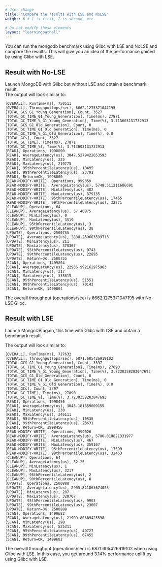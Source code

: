 ```yaml
---
# User change
title: "Compare the results with LSE and NoLSE"
weight: 6 # 1 is first, 2 is second, etc.

# Do not modify these elements
layout: "learningpathall"
---
```


You can run the mongodb benchmark using Glibc with LSE and NoLSE and compare the results. This will give you an idea of the performance gained by using Glibc with LSE.

## Result with No-LSE
Launch MongoDB with Glibc but without LSE and obtain a benchmark result.  
The output will look similar to:

```output
[OVERALL], RunTime(ms), 750511
[OVERALL], Throughput(ops/sec), 6662.1275371047195
[TOTAL_GCS_G1_Young_Generation], Count, 3527
[TOTAL_GC_TIME_G1_Young_Generation], Time(ms), 27871
[TOTAL_GC_TIME_%_G1_Young_Generation], Time(%), 3.713603131732913
[TOTAL_GCS_G1_Old_Generation], Count, 0
[TOTAL_GC_TIME_G1_Old_Generation], Time(ms), 0
[TOTAL_GC_TIME_%_G1_Old_Generation], Time(%), 0.0
[TOTAL_GCs], Count, 3527
[TOTAL_GC_TIME], Time(ms), 27871
[TOTAL_GC_TIME_%], Time(%), 3.713603131732913
[READ], Operations, 1998800
[READ], AverageLatency(us), 3047.5279422653593
[READ], MinLatency(us), 225
[READ], MaxLatency(us), 219775
[READ], 95thPercentileLatency(us), 10495
[READ], 99thPercentileLatency(us), 23791
[READ], Return=OK, 1998800
[READ-MODIFY-WRITE], Operations, 999359
[READ-MODIFY-WRITE], AverageLatency(us), 5748.511211686691
[READ-MODIFY-WRITE], MinLatency(us), 482
[READ-MODIFY-WRITE], MaxLatency(us), 379135
[READ-MODIFY-WRITE], 95thPercentileLatency(us), 17455
[READ-MODIFY-WRITE], 99thPercentileLatency(us), 32271
[CLEANUP], Operations, 64
[CLEANUP], AverageLatency(us), 57.46875
[CLEANUP], MinLatency(us), 0
[CLEANUP], MaxLatency(us), 3519
[CLEANUP], 95thPercentileLatency(us), 3
[CLEANUP], 99thPercentileLatency(us), 38
[UPDATE], Operations, 2500755
[UPDATE], AverageLatency(us), 2888.259603599713
[UPDATE], MinLatency(us), 211
[UPDATE], MaxLatency(us), 378367
[UPDATE], 95thPercentileLatency(us), 9743
[UPDATE], 99thPercentileLatency(us), 22895
[UPDATE], Return=OK, 2500755
[SCAN], Operations, 1499804
[SCAN], AverageLatency(us), 22936.992162975963
[SCAN], MinLatency(us), 317
[SCAN], MaxLatency(us), 335615
[SCAN], 95thPercentileLatency(us), 51551
[SCAN], 99thPercentileLatency(us), 70143
[SCAN], Return=OK, 1499804
```
The overall throughput (operations/sec) is 6662.1275371047195 with No-LSE Glibc.

## Result with LSE
Launch MongoDB again, this time with Glibc with LSE and obtain a benchmark result.

The output will look similar to:
  
```console
[OVERALL], RunTime(ms), 727632
[OVERALL], Throughput(ops/sec), 6871.605426919102
[TOTAL_GCS_G1_Young_Generation], Count, 3397
[TOTAL_GC_TIME_G1_Young_Generation], Time(ms), 27090
[TOTAL_GC_TIME_%_G1_Young_Generation], Time(%), 3.7230358203047693
[TOTAL_GCS_G1_Old_Generation], Count, 0
[TOTAL_GC_TIME_G1_Old_Generation], Time(ms), 0
[TOTAL_GC_TIME_%_G1_Old_Generation], Time(%), 0.0
[TOTAL_GCs], Count, 3397
[TOTAL_GC_TIME], Time(ms), 27090
[TOTAL_GC_TIME_%], Time(%), 3.7230358203047693
[READ], Operations, 1998456
[READ], AverageLatency(us), 3045.181359009155
[READ], MinLatency(us), 230
[READ], MaxLatency(us), 346111
[READ], 95thPercentileLatency(us), 10535
[READ], 99thPercentileLatency(us), 23631
[READ], Return=OK, 1998456
[READ-MODIFY-WRITE], Operations, 999026
[READ-MODIFY-WRITE], AverageLatency(us), 5786.018821331977
[READ-MODIFY-WRITE], MinLatency(us), 467
[READ-MODIFY-WRITE], MaxLatency(us), 359167
[READ-MODIFY-WRITE], 95thPercentileLatency(us), 17599
[READ-MODIFY-WRITE], 99thPercentileLatency(us), 32463
[CLEANUP], Operations, 64
[CLEANUP], AverageLatency(us), 52.25
[CLEANUP], MinLatency(us), 1
[CLEANUP], MaxLatency(us), 3217
[CLEANUP], 95thPercentileLatency(us), 2
[CLEANUP], 99thPercentileLatency(us), 8
[UPDATE], Operations, 2500888
[UPDATE], AverageLatency(us), 2905.821863674023
[UPDATE], MinLatency(us), 207
[UPDATE], MaxLatency(us), 320767
[UPDATE], 95thPercentileLatency(us), 9903
[UPDATE], 99thPercentileLatency(us), 23007
[UPDATE], Return=OK, 2500888
[SCAN], Operations, 1499682
[SCAN], AverageLatency(us), 21999.80309425598
[SCAN], MinLatency(us), 298
[SCAN], MaxLatency(us), 525311
[SCAN], 95thPercentileLatency(us), 49727
[SCAN], 99thPercentileLatency(us), 67455
[SCAN], Return=OK, 1499682
```
The overall throughput (operations/sec) is 6871.605426919102 when using Glibc with LSE.
In this case, you get around 3.14% performance uplift by using Glibc with LSE.


